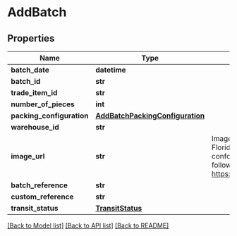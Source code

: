 # AddBatch

## Properties
Name | Type | Description | Notes
------------ | ------------- | ------------- | -------------
**batch_date** | **datetime** |  | 
**batch_id** | **str** |  | 
**trade_item_id** | **str** |  | 
**number_of_pieces** | **int** |  | 
**packing_configuration** | [**AddBatchPackingConfiguration**](AddBatchPackingConfiguration.md) |  | 
**warehouse_id** | **str** |  | 
**image_url** | **str** | Image URLs posted as Floriday media must conform with the following format https://image.floriday.io/. | [optional] 
**batch_reference** | **str** |  | [optional] 
**custom_reference** | **str** |  | [optional] 
**transit_status** | [**TransitStatus**](TransitStatus.md) |  | [optional] 

[[Back to Model list]](../README.md#documentation-for-models) [[Back to API list]](../README.md#documentation-for-api-endpoints) [[Back to README]](../README.md)

